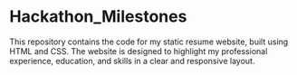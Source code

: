 # Hackathon_Milestones
This repository contains the code for my static resume website, built using HTML and CSS. The website is designed to highlight my professional experience, education, and skills in a clear and responsive layout.
